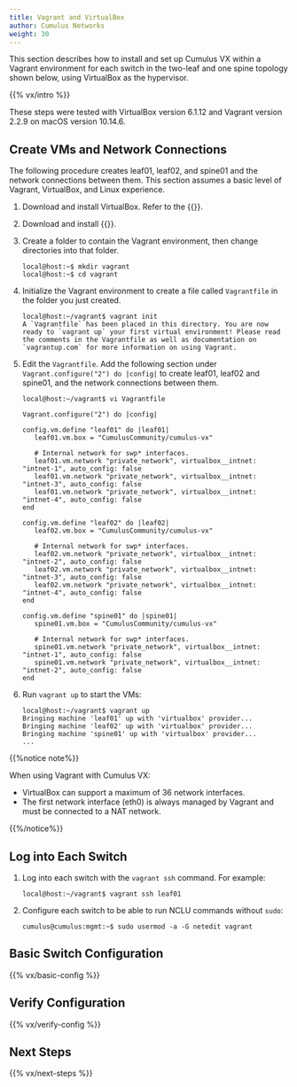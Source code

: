 ```yaml
---
title: Vagrant and VirtualBox
author: Cumulus Networks
weight: 30
---
```

This section describes how to install and set up Cumulus VX within a Vagrant environment for each switch in the two-leaf and one spine topology shown below, using VirtualBox as the hypervisor.

{{% vx/intro %}}

These steps were tested with VirtualBox version 6.1.12 and Vagrant version 2.2.9 on macOS version 10.14.6.

## Create VMs and Network Connections

The following procedure creates leaf01, leaf02, and spine01 and the network connections between them. This section assumes a basic level of Vagrant, VirtualBox, and Linux experience.

1. Download and install VirtualBox. Refer to the {{<exlink url="https://www.virtualbox.org/wiki/Downloads" text="VirtualBox documentation">}}.

3. Download and install {{<exlink url="https://www.vagrantup.com/downloads.html" text="Vagrant">}}.

5. Create a folder to contain the Vagrant environment, then change directories into that folder.

   ```
   local@host:~$ mkdir vagrant
   local@host:~$ cd vagrant
   ```

6. Initialize the Vagrant environment to create a file called `Vagrantfile` in the folder you just created.

   ```
   local@host:~/vagrant$ vagrant init
   A `Vagrantfile` has been placed in this directory. You are now
   ready to `vagrant up` your first virtual environment! Please read
   the comments in the Vagrantfile as well as documentation on
   `vagrantup.com` for more information on using Vagrant.
   ```

7. Edit the `Vagrantfile`. Add the following section under `Vagrant.configure("2") do |config|` to create leaf01, leaf02 and spine01, and the network connections between them.

   ```
   local@host:~/vagrant$ vi Vagrantfile

   Vagrant.configure("2") do |config|

   config.vm.define "leaf01" do |leaf01|
      leaf01.vm.box = "CumulusCommunity/cumulus-vx"

      # Internal network for swp* interfaces.
      leaf01.vm.network "private_network", virtualbox__intnet: "intnet-1", auto_config: false
      leaf01.vm.network "private_network", virtualbox__intnet: "intnet-3", auto_config: false
      leaf01.vm.network "private_network", virtualbox__intnet: "intnet-4", auto_config: false
   end

   config.vm.define "leaf02" do |leaf02|
      leaf02.vm.box = "CumulusCommunity/cumulus-vx"

      # Internal network for swp* interfaces.
      leaf02.vm.network "private_network", virtualbox__intnet: "intnet-2", auto_config: false
      leaf02.vm.network "private_network", virtualbox__intnet: "intnet-3", auto_config: false
      leaf02.vm.network "private_network", virtualbox__intnet: "intnet-4", auto_config: false
   end

   config.vm.define "spine01" do |spine01|
      spine01.vm.box = "CumulusCommunity/cumulus-vx"

      # Internal network for swp* interfaces.
      spine01.vm.network "private_network", virtualbox__intnet: "intnet-1", auto_config: false
      spine01.vm.network "private_network", virtualbox__intnet: "intnet-2", auto_config: false
   end
   ```

9. Run `vagrant up` to start the VMs:

   ```
   local@host:~/vagrant$ vagrant up
   Bringing machine 'leaf01' up with 'virtualbox' provider...
   Bringing machine 'leaf02' up with 'virtualbox' provider...
   Bringing machine 'spine01' up with 'virtualbox' provider...
   ...
   ```

{{%notice note%}}

When using Vagrant with Cumulus VX:

- VirtualBox can support a maximum of 36 network interfaces.
- The first network interface (eth0) is always managed by Vagrant and must be connected to a NAT network.

{{%/notice%}}

## Log into Each Switch

1. Log into each switch with the `vagrant ssh` command. For example:

   ```
   local@host:~/vagrant$ vagrant ssh leaf01
   ```

2. Configure each switch to be able to run NCLU commands without `sudo`:

   ```
   cumulus@cumulus:mgmt:~$ sudo usermod -a -G netedit vagrant
   ```

## Basic Switch Configuration

{{% vx/basic-config %}}

## Verify Configuration

{{% vx/verify-config %}}

## Next Steps

{{% vx/next-steps %}}
